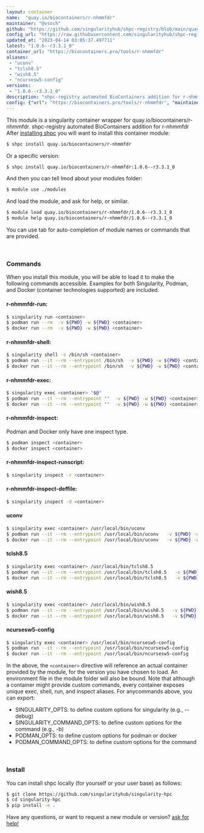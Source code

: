 ```yaml
---
layout: container
name:  "quay.io/biocontainers/r-nhmmfdr"
maintainer: "@vsoch"
github: "https://github.com/singularityhub/shpc-registry/blob/main/quay.io/biocontainers/r-nhmmfdr/container.yaml"
config_url: "https://raw.githubusercontent.com/singularityhub/shpc-registry/main/quay.io/biocontainers/r-nhmmfdr/container.yaml"
updated_at: "2023-04-14 03:05:37.497711"
latest: "1.0.6--r3.3.1_0"
container_url: "https://biocontainers.pro/tools/r-nhmmfdr"
aliases:
 - "uconv"
 - "tclsh8.5"
 - "wish8.5"
 - "ncursesw5-config"
versions:
 - "1.0.6--r3.3.1_0"
description: "shpc-registry automated BioContainers addition for r-nhmmfdr"
config: {"url": "https://biocontainers.pro/tools/r-nhmmfdr", "maintainer": "@vsoch", "description": "shpc-registry automated BioContainers addition for r-nhmmfdr", "latest": {"1.0.6--r3.3.1_0": "sha256:1c8dccbc33908312857b8b6b5d01813869bf9e738b43edf01e2dcf33c5f8197e"}, "tags": {"1.0.6--r3.3.1_0": "sha256:1c8dccbc33908312857b8b6b5d01813869bf9e738b43edf01e2dcf33c5f8197e"}, "docker": "quay.io/biocontainers/r-nhmmfdr", "aliases": {"uconv": "/usr/local/bin/uconv", "tclsh8.5": "/usr/local/bin/tclsh8.5", "wish8.5": "/usr/local/bin/wish8.5", "ncursesw5-config": "/usr/local/bin/ncursesw5-config"}}
---
```


This module is a singularity container wrapper for quay.io/biocontainers/r-nhmmfdr.
shpc-registry automated BioContainers addition for r-nhmmfdr
After [installing shpc](#install) you will want to install this container module:


```bash
$ shpc install quay.io/biocontainers/r-nhmmfdr
```

Or a specific version:

```bash
$ shpc install quay.io/biocontainers/r-nhmmfdr:1.0.6--r3.3.1_0
```

And then you can tell lmod about your modules folder:

```bash
$ module use ./modules
```

And load the module, and ask for help, or similar.

```bash
$ module load quay.io/biocontainers/r-nhmmfdr/1.0.6--r3.3.1_0
$ module help quay.io/biocontainers/r-nhmmfdr/1.0.6--r3.3.1_0
```

You can use tab for auto-completion of module names or commands that are provided.

<br>

### Commands

When you install this module, you will be able to load it to make the following commands accessible.
Examples for both Singularity, Podman, and Docker (container technologies supported) are included.

#### r-nhmmfdr-run:

```bash
$ singularity run <container>
$ podman run --rm  -v ${PWD} -w ${PWD} <container>
$ docker run --rm  -v ${PWD} -w ${PWD} <container>
```

#### r-nhmmfdr-shell:

```bash
$ singularity shell -s /bin/sh <container>
$ podman run --it --rm --entrypoint /bin/sh  -v ${PWD} -w ${PWD} <container>
$ docker run --it --rm --entrypoint /bin/sh  -v ${PWD} -w ${PWD} <container>
```

#### r-nhmmfdr-exec:

```bash
$ singularity exec <container> "$@"
$ podman run --it --rm --entrypoint ""  -v ${PWD} -w ${PWD} <container> "$@"
$ docker run --it --rm --entrypoint ""  -v ${PWD} -w ${PWD} <container> "$@"
```

#### r-nhmmfdr-inspect:

Podman and Docker only have one inspect type.

```bash
$ podman inspect <container>
$ docker inspect <container>
```

#### r-nhmmfdr-inspect-runscript:

```bash
$ singularity inspect -r <container>
```

#### r-nhmmfdr-inspect-deffile:

```bash
$ singularity inspect -d <container>
```


#### uconv

```bash
$ singularity exec <container> /usr/local/bin/uconv
$ podman run --it --rm --entrypoint /usr/local/bin/uconv   -v ${PWD} -w ${PWD} <container> -c " $@"
$ docker run --it --rm --entrypoint /usr/local/bin/uconv   -v ${PWD} -w ${PWD} <container> -c " $@"
```


#### tclsh8.5

```bash
$ singularity exec <container> /usr/local/bin/tclsh8.5
$ podman run --it --rm --entrypoint /usr/local/bin/tclsh8.5   -v ${PWD} -w ${PWD} <container> -c " $@"
$ docker run --it --rm --entrypoint /usr/local/bin/tclsh8.5   -v ${PWD} -w ${PWD} <container> -c " $@"
```


#### wish8.5

```bash
$ singularity exec <container> /usr/local/bin/wish8.5
$ podman run --it --rm --entrypoint /usr/local/bin/wish8.5   -v ${PWD} -w ${PWD} <container> -c " $@"
$ docker run --it --rm --entrypoint /usr/local/bin/wish8.5   -v ${PWD} -w ${PWD} <container> -c " $@"
```


#### ncursesw5-config

```bash
$ singularity exec <container> /usr/local/bin/ncursesw5-config
$ podman run --it --rm --entrypoint /usr/local/bin/ncursesw5-config   -v ${PWD} -w ${PWD} <container> -c " $@"
$ docker run --it --rm --entrypoint /usr/local/bin/ncursesw5-config   -v ${PWD} -w ${PWD} <container> -c " $@"
```



In the above, the `<container>` directive will reference an actual container provided
by the module, for the version you have chosen to load. An environment file in the
module folder will also be bound. Note that although a container
might provide custom commands, every container exposes unique exec, shell, run, and
inspect aliases. For anycommands above, you can export:

 - SINGULARITY_OPTS: to define custom options for singularity (e.g., --debug)
 - SINGULARITY_COMMAND_OPTS: to define custom options for the command (e.g., -b)
 - PODMAN_OPTS: to define custom options for podman or docker
 - PODMAN_COMMAND_OPTS: to define custom options for the command

<br>

### Install

You can install shpc locally (for yourself or your user base) as follows:

```bash
$ git clone https://github.com/singularityhub/singularity-hpc
$ cd singularity-hpc
$ pip install -e .
```

Have any questions, or want to request a new module or version? [ask for help!](https://github.com/singularityhub/singularity-hpc/issues)